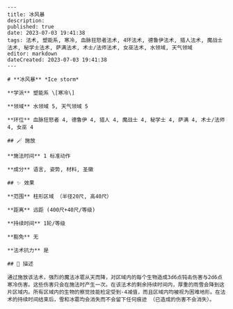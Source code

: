 
    ---
    title: 冰风暴
    description: 
    published: true
    date: 2023-07-03 19:41:38
    tags: 法术, 塑能系, 寒冷, 血脉狂怒者法术, 4环法术, 德鲁伊法术, 猎人法术, 魔战士法术, 秘学士法术, 萨满法术, 术士/法师法术, 女巫法术, 水领域, 天气领域
    editor: markdown
    dateCreated: 2023-07-03 19:41:38
    ---

    # **冰风暴** *Ice storm*

    **学派** 塑能系 \[寒冷\] 

    **领域** 水领域 5, 天气领域 5

    **环位** 血脉狂怒者 4, 德鲁伊 4, 猎人 4, 魔战士 4, 秘学士 4, 萨满 4, 术士/法师 4, 女巫 4

    ## 🪄 施放

    **施法时间** 1 标准动作

    **成分** 语言, 姿势, 材料, 圣徽

    ## ✨ 效果  

    **范围** 柱形区域 （半径20尺, 高40尺）

    **距离** 远距 (400尺+40尺/等级)  

    **持续时间** 1轮/等级 

    **豁免** 无

    **法术抗力** 是

    ## 📖 描述

    通过施放该法术，强烈的魔法冰雹从天而降，对区域内的每个生物造成3d6点钝击伤害与2d6点寒冷伤害。这些伤害只会在施法时产生一次。在该法术的剩余持续时间内，厚重的雨雪会降到这片区域内。所有区域内的生物的察觉技能检定受到-4减值，而且区域内均被视为困难地形。在法术的持续时间结束后，雪和冰雹均会消失而不会留下任何痕迹 （已造成的伤害不会消失）。
    